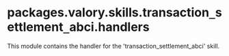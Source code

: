 <a name="packages.valory.skills.transaction_settlement_abci.handlers"></a>
# packages.valory.skills.transaction`_`settlement`_`abci.handlers

This module contains the handler for the 'transaction_settlement_abci' skill.

